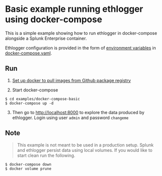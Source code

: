 # Basic example running ethlogger using docker-compose

This is a simple example showing how to run ethlogger in docker-compose alongside a Splunk Enterprise container.

Ethlogger configuration is provided in the form of [environment variables](../../docs/cli.md#environment-variables) in [docker-compose.yaml](./docker-compose.yaml#L25).

## Run

1. [Set up docker to pull images from Github package registry](https://help.github.com/en/github/managing-packages-with-github-packages/configuring-docker-for-use-with-github-packages)

2. Start docker-compose

```sh-session
$ cd examples/docker-compose-basic
$ docker-compose up -d
```

3. Then go to [http://localhost:8000](http://localhost:8000) to explore the data produced by ethlogger.
   Login using user `admin` and password `changeme`

## Note

> This example is not meant to be used in a production setup.
> Splunk and ethlogger persist data using local volumes.  If you would like to start clean run the following.
```sh-session
$ docker-compose down
$ docker volume prune
```
